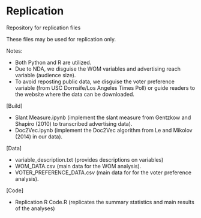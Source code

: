 # Replication
Repository for replication files 

These files may be used for replication only.

Notes:
- Both Python and R are utilized.
- Due to NDA, we disguise the WOM variables and advertising reach variable (audience size).
- To avoid reposting public data, we disguise the voter preference variable (from USC Dornsife/Los Angeles Times Poll) or guide readers to the website where the data can be downloaded.

[Build]
- Slant Measure.ipynb (implement the slant measure from Gentzkow and Shapiro (2010) to transcribed advertising data).
- Doc2Vec.ipynb (implement the Doc2Vec algorithm from Le and Mikolov (2014) in our data).

[Data]
- variable_description.txt (provides descriptions on variables)
- WOM_DATA.csv (main data for the WOM analysis).
- VOTER_PREFERENCE_DATA.csv (main data for for the voter preference analysis).

[Code]
- Replication R Code.R (replicates the summary statistics and main results of the analyses)
